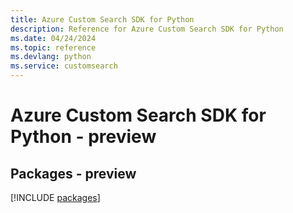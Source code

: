 ```yaml
---
title: Azure Custom Search SDK for Python
description: Reference for Azure Custom Search SDK for Python
ms.date: 04/24/2024
ms.topic: reference
ms.devlang: python
ms.service: customsearch
---
```

# Azure Custom Search SDK for Python - preview
## Packages - preview
[!INCLUDE [packages](custom-search-index.md)]
